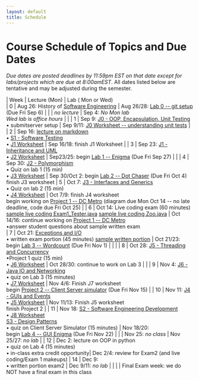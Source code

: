 ```yaml
---
layout: default
title: Schedule
---
```


# Course Schedule of Topics and Due Dates

*Due dates are posted deadlines by 11:59pm EST on that date except for labs/projects which are due at 8:00amEST*. All dates listed below are tentative and may be adjusted during the semester.



| Week | Lecture (Mon)                                                                                                            | Lab ( Mon or Wed)     
| 0    | Aug 26: History of <a href="https://dl.acm.org/doi/pdf/10.1145/1134285.1134288">Software Engineering</a>  | Aug 26/28: [Lab 0 -- git setup](lab/0) (Due Fri Sep 6) |
|     | <i>no lecture</i>   | Sep 4: <i>No Mon lab<br> Wed lab is office hours</i> |                                                 |
| 1    | Sep 9: [J0 - OOP, Encapsulation, Unit Testing](j/0)<br> &bull; submitserver setup          | Sep 9/11: [J0 Worksheet -- understanding unit tests](worksheet/j0)  |
| 2    | Sep 16: [lecture on markdown](https://docs.github.com/en/get-started/writing-on-github/getting-started-with-writing-and-formatting-on-github/basic-writing-and-formatting-syntax)<br> &bull; [S1 - Software Testing](j/software_testing)<br> &bull; [J1 Worksheet](worksheet/j1)  | Sep 16/18:  finish J1 Worksheet      |
| 3    | Sep 23: [J1 - Inheritance and UML](j/1) <br>&bull; [J2 Worksheet](worksheet/j2)            | Sep23/25: begin [Lab 1 -- Enigma](lab/1) (Due Fri Sep 27)                                                                                 |                                                                        |
| 4    | Sep 30: [J2 - Polymorphism](j/2) <br>&bull; Quiz on lab 1 (15 min)<br>&bull; [J3 Worksheet](worksheet/j3)   | Sep 30/Oct 2: begin [Lab 2 -- Dot Chaser](lab/2) (Due Fri Oct 4) <br> finish J3 worksheet
| 5    | Oct 7: [J3 - Interfaces and Generics](j/3) <br>&bull; Quiz on lab 2 (15 min)<br>&bull; [J4 Worksheet](worksheet/j4)   | Oct 7/9: finish J4 worksheet <br> begin working on [Project 1 -- DC Metro](project/1) (diagram due Mon Oct 14 -- no late deadline, code due Fri Oct 25)                                                                              |
| 6    | Oct 14: Live coding exam (60 minutes) [sample live coding Exam1_Tester.java](./j-units/Exam1_Tester.java) [sample live coding Zoo.java](./j-units/Zoo.java)  | Oct 14/16: continue working on [Project 1 -- DC Metro](project/1)<br>&bull;answer student questions about sample written exam        
| 7    | Oct 21: [Exceptions and I/O](j/exceptions)<br>&bull; written exam portion (45 minutes) [sample written portion](https://cs2113-s24.github.io/j-units/Exam1.pdf) | Oct 21/23: begin [Lab 3 -- Wordcount](lab/3) (Due Fri Nov 1) |                                                    |                                                                 |
| 8    | Oct 28: [J5 - Threading and Concurrency](j/5)<br>&bull;Project 1 quiz (15 min)<br>&bull; [J6 Worksheet](worksheet/j6)      | Oct 28/30:   continue to work on Lab 3      |                                                              |
| 9    | Nov 4: [J6 - Java IO and Networking](j/6) <br>&bull; quiz on Lab 3 (15 minutes)<br>&bull; [J7 Worksheet](worksheet/j7)    | Nov 4/6: Finish J7 worksheet <br>  begin [Project 2 -- Client Server simulator](project/2) (Due Fri Nov 15)                                                                              |
| 10   | Nov 11:  [J4 - GUIs and Events](j/4)<br>&bull; [J5 Worksheet](worksheet/j5)   | Nov 11/13: Finish J5 worksheet <br> finish Project 2  |
| 11   | Nov 18:  [S2 - Software Engineering Development](j/software_engineering)<br>&bull; [J8 Worksheet](worksheet/j8) <br>[S3 - Design Patterns](j/design)<br>&bull; quiz on Client Server Simulator (15 minutes)       | Nov 18/20: <br> begin [Lab 4 -- GUI Enigma](lab/4) (Due Fri Nov 22)              |
|    | Nov 25: <i>no class</i>          | Nov 25/27: <i>no lab</i>           |
| 12   | Dec 2: lecture on OOP in python   <br>&bull; quiz on Lab 4 (15 minutes) <br>&bull; in-class extra credit opportunity| Dec 2/4: review for Exam2 (and live coding/Exam 1 makeups)
| 14   | Dec 9:    <br>&bull; written portion exam2                            |  Dec 9/11: <i>no lab</i>                                                                                                             |                                               |
|    | Final Exam week: we do NOT have a final exam in this class








